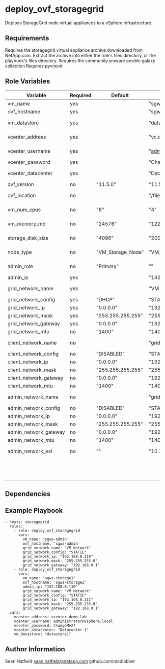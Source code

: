 deploy_ovf_storagegrid
================================

Deploys StorageGrid node virtual appliances to a vSphere infrastructure.

Requirements
------------

Requires the storagegrid virtual appliance archive downloaded from NetApp.com.  Extract the archive into either the role's files directory, or the playbook's files directory.
Requires the community.vmware ansible galaxy collection
Requires pyvmoni

Role Variables
--------------

| Variable                | Required | Default           | Example                       | Comments                                                               |
|-------------------------|----------|-------------------|-------------------------------|------------------------------------------------------------------------|
| vm_name                 | yes      |                   | "sgws-storage1"               | a valid VM name                                                        |
| ovf_hostname            | yes      |                   | "sgws-storage1"               | a valid hostname                                                       |
| vm_datastore            | yes      |                   | "datastore1"                  | the VMware datastore where the node will be placed                     |
| vcenter_address         | yes      |                   | "vc.demo.lab"                 | The hostname or IP address of the vCenter server                       |
| vcenter_username        | yes      |                   | "administrator@vsphere.local" | A vcenter username with rights to deploy the OVA                       |
| vcenter_password        | yes      |                   | "ChangeMe2!"                  | The password for the vcenter user                                      |
| vcenter_datacenter      | yes      |                   | "Datacenter 1"                | vCenter datacenter where the node will be deployed                     |
| ovf_version             | no       | "11.5.0"          | "11.5.0"                      | The StorageGrid OVF version                                            |
| ovf_location            | no       |                   | "/files/sgws/vsphere_ovf"     | optional explicit path to the folder containing the OVF files          |
| vm_num_cpus             | no       | "8"               | "4"                           | optional override for the number of vCPUs                              |
| vm_memory_mb            | no       | "24576"           | "12288"                       | optional override for the virtual memory size in MB                    |
| storage_disk_size       | no       | "4096"            | "200"                         | optional override for the storage node's data disk size in GB          |
| node_type               | no       | "VM_Storage_Node" | "VM_Storage_Node"             | "VM_Admin_Node","VM_Storage_Node", "VM_API_Gateway", "VM_Archive_Node" |
| admin_role              | no       | "Primary"         | ""                            | Admin role for admin nodes. Options are: "Primary", "Non-Primary"      |
| admin_ip                | yes      |                   | "192.168.0.110"               | The IP address of the grid's admin node                                |
| grid_network_name       | yes      |                   | "VM Network"                  | the VMware portgroup name for the grid network                         |
| grid_network_config     | yes      | "DHCP"            | "STATIC"                      | "STATIC" or "DHCP"                                                     |
| grid_network_ip         | yes      | "0.0.0.0"         | "192.168.0.110"               | for DHCP use "0.0.0.0"                                                 |
| grid_network_mask       | yes      | "255.255.255.255" | "255.255.255.0"               | for DHCP use "255.255.255.255"                                         |
| grid_network_gateway    | yes      | "0.0.0.0"         | "192.168.0.1"                 | for DHCP use "0.0.0.0"                                                 |
| grid_network_mtu        | no       | "1400"            | "1400"                        | MTU for the grid network                                               |
| client_network_name     | no       |                   | "grid-admin-network"          | the VMware portgroup name for the client network                       |
| client_network_config   | no       | "DISABLED"        | "STATIC"                      | "DISABLED", "STATIC" or "DHCP"                                         |
| client_network_ip       | no       | "0.0.0.0"         | "192.168.1.110"               |                                                                        |
| client_network_mask     | no       | "255.255.255.255" | "255.255.255.0"               |                                                                        |
| client_network_gateway  | no       | "0.0.0.0"         | "192.168.1.1"                 |                                                                        |
| client_network_mtu      | no       | "1400"            | "1400"                        | MTU for the admin network                                              |
| admin_network_name      | no       |                   | "grid-admin-network"          | the VMware portgroup name for the admin network                        |
| admin_network_config    | no       | "DISABLED"        | "STATIC"                      | "DISABLED", "STATIC" or "DHCP"                                         |
| admin_network_ip        | no       | "0.0.0.0"         | "192.168.1.110"               |                                                                        |
| admin_network_mask      | no       | "255.255.255.255" | "255.255.255.0"               |                                                                        |
| admin_network_gateway   | no       | "0.0.0.0"         | "192.168.1.1"                 |                                                                        |
| admin_network_mtu       | no       | "1400"            | "1400"                        | MTU for the admin network                                              |
| admin_network_esl       | no       | ""                | "10.10.10.0/24,172.16.0.0/16" | a comma-separated list of subnets that will communicate with this node | 
|                         |          |                   |                               | through its admin network gateway. This list will be used to create    | 
|                         |          |                   |                               | static routes. Use CIDR notation.                                      | 


Dependencies
------------

Example Playbook
----------------

    - hosts: storagegrid
      roles:
        - role: deploy_ovf_storagegrid
          vars:
            vm_name: 'sgws-admin'
            ovf_hostname: 'sgws-admin'        
            grid_network_name: "VM Network"        
            grid_network_config: "STATIC" 
            grid_network_ip: "192.168.0.110"
            grid_network_mask: "255.255.255.0"
            grid_network_gateway: "192.168.0.1"  
        - role: deploy_ovf_storagegrid
          vars:
            vm_name: 'sgws-storage1'
            ovf_hostname: 'sgws-storage1'        
            admin_ip: "192.168.0.110"
            grid_network_name: "VM Network"        
            grid_network_config: "STATIC" 
            grid_network_ip: "192.168.0.111"
            grid_network_mask: "255.255.255.0"
            grid_network_gateway: "192.168.0.1"  
      vars:   
        vcenter_address: vcenter.demo.lab
        vcenter_username: administrator@vsphere.local
        vcenter_password: ChangeMe2!
        vcenter_datacenter: "Datacenter 1"
        vm_datastore: "datastore1"

Author Information
------------------

Sean Hatfield
sean.hatfield@netapp.com
github.com/madlabber
